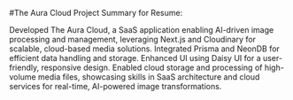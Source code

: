 #The Aura Cloud
Project Summary for Resume:

Developed The Aura Cloud, a SaaS application enabling AI-driven image processing and management, leveraging Next.js and Cloudinary for scalable, cloud-based media solutions.
Integrated Prisma and NeonDB for efficient data handling and storage.
Enhanced UI using Daisy UI for a user-friendly, responsive design.
Enabled cloud storage and processing of high-volume media files, showcasing skills in SaaS architecture and cloud services for real-time, AI-powered image transformations.